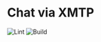 # Chat via XMTP

![Lint](https://github.com/xmtp/chat/actions/workflows/lint.yml/badge.svg)
![Build](https://github.com/xmtp/chat/actions/workflows/build.yml/badge.svg)
